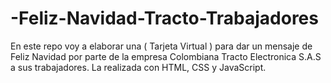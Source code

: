 # -Feliz-Navidad-Tracto-Trabajadores
En este repo voy a elaborar una ( Tarjeta Virtual ) para dar un mensaje de Feliz Navidad por parte de la empresa Colombiana Tracto Electronica S.A.S a sus trabajadores. La realizada con HTML, CSS y JavaScript.
